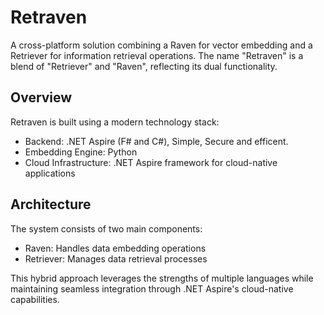 # Retraven

A cross-platform solution combining a Raven for vector embedding and a Retriever for information retrieval operations. The name "Retraven" is a blend of "Retriever" and "Raven", reflecting its dual functionality.

## Overview
Retraven is built using a modern technology stack:
- Backend: .NET Aspire (F# and C#), Simple, Secure and efficent.
- Embedding Engine: Python
- Cloud Infrastructure: .NET Aspire framework for cloud-native applications

## Architecture
The system consists of two main components:
- Raven: Handles data embedding operations
- Retriever: Manages data retrieval processes

This hybrid approach leverages the strengths of multiple languages while maintaining seamless integration through .NET Aspire's cloud-native capabilities.
